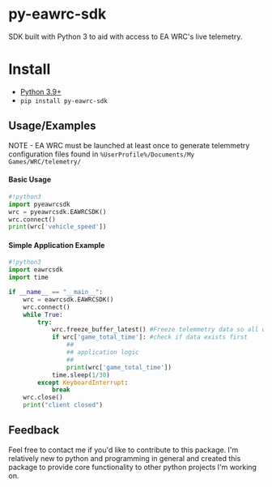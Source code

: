 # py-eawrc-sdk
SDK built with Python 3 to aid with access to EA WRC's live telemetry. 

# Install

- [Python 3.9+](https://www.python.org/downloads/)
- `pip install py-eawrc-sdk`


## Usage/Examples

NOTE - EA WRC must be launched at least once to generate telemmetry configuration files found in `%UserProfile%/Documents/My Games/WRC/telemetry/`

#### Basic Usage
```python
#!python3
import pyeawrcsdk
wrc = pyeawrcsdk.EAWRCSDK()
wrc.connect()
print(wrc['vehicle_speed'])
```

#### Simple Application Example
```python
#!python3
import eawrcsdk
import time

if __name__ == "__main__":
    wrc = eawrcsdk.EAWRCSDK()
    wrc.connect()
    while True:
        try:
            wrc.freeze_buffer_latest() #Freeze telemmetry data so all data retrieved is from the same telemmetry packet
            if wrc['game_total_time']: #check if data exists first
                ##
                ## application logic
                ##
                print(wrc['game_total_time'])
            time.sleep(1/30)
        except KeyboardInterrupt:
            break
    wrc.close()
    print("client closed")
```
## Feedback

Feel free to contact me if you'd like to contribute to this package. I'm relatively new to python and programming in general and created this package to provide core functionality to other python projects I'm working on. 

